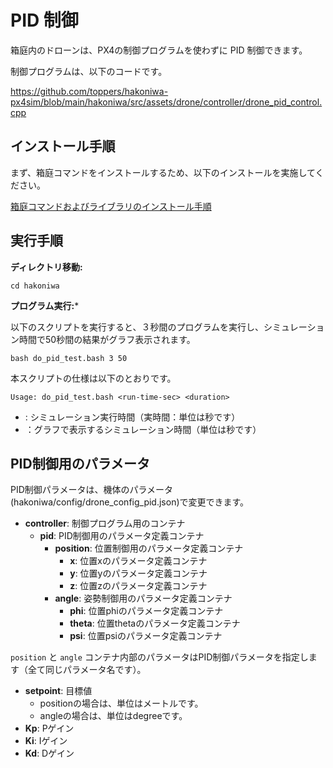 # PID 制御

箱庭内のドローンは、PX4の制御プログラムを使わずに PID 制御できます。

制御プログラムは、以下のコードです。

https://github.com/toppers/hakoniwa-px4sim/blob/main/hakoniwa/src/assets/drone/controller/drone_pid_control.cpp


## インストール手順

まず、箱庭コマンドをインストールするため、以下のインストールを実施してください。

[箱庭コマンドおよびライブラリのインストール手順](https://github.com/toppers/hakoniwa-px4sim/tree/main/hakoniwa#%E7%AE%B1%E5%BA%AD%E3%82%B3%E3%83%9E%E3%83%B3%E3%83%89%E3%81%8A%E3%82%88%E3%81%B3%E3%83%A9%E3%82%A4%E3%83%96%E3%83%A9%E3%83%AA%E3%81%AE%E3%82%A4%E3%83%B3%E3%82%B9%E3%83%88%E3%83%BC%E3%83%AB%E6%89%8B%E9%A0%86)


## 実行手順

**ディレクトリ移動:**

```
cd hakoniwa
```

**プログラム実行:***

以下のスクリプトを実行すると、３秒間のプログラムを実行し、シミュレーション時間で50秒間の結果がグラフ表示されます。

```
bash do_pid_test.bash 3 50
```

本スクリプトの仕様は以下のとおりです。

```
Usage: do_pid_test.bash <run-time-sec> <duration>
```

* <run-time-sec>: シミュレーション実行時間（実時間：単位は秒です）
* <duration>：グラフで表示するシミュレーション時間（単位は秒です）

## PID制御用のパラメータ

PID制御パラメータは、機体のパラメータ(hakoniwa/config/drone_config_pid.json)で変更できます。

- **controller**: 制御プログラム用のコンテナ
  - **pid**: PID制御用のパラメータ定義コンテナ
    - **position**: 位置制御用のパラメータ定義コンテナ
      - **x**: 位置xのパラメータ定義コンテナ
      - **y**: 位置yのパラメータ定義コンテナ
      - **z**: 位置zのパラメータ定義コンテナ
    - **angle**: 姿勢制御用のパラメータ定義コンテナ
      - **phi**: 位置phiのパラメータ定義コンテナ
      - **theta**: 位置thetaのパラメータ定義コンテナ
      - **psi**: 位置psiのパラメータ定義コンテナ

`position` と `angle` コンテナ内部のパラメータはPID制御パラメータを指定します（全て同じパラメータ名です）。

- **setpoint**: 目標値
  - positionの場合は、単位はメートルです。
  - angleの場合は、単位はdegreeです。
- **Kp**: Pゲイン
- **Ki**: Iゲイン
- **Kd**: Dゲイン



